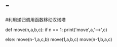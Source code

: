 # -
#利用递归调用函数移动汉诺塔

def move(n,a,b,c):
  if n == 1:
    print('move',a,'-->',c)

  else:
    move(n-1,a,c,b)
    move(1,a,b,c)
    move(n-1,b,a,c)
    
